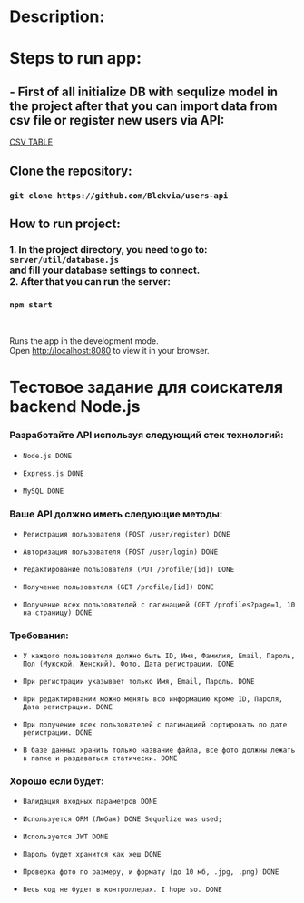 # Description:

# Steps to run app:

## - First of all initialize DB with sequlize model in the project after that you can import data from csv file or register new users via API:

[CSV TABLE](sql-db.csv)

## Clone the repository:

### `git clone https://github.com/Blckvia/users-api`

## How to run project:

### 1. In the project directory, you need to go to:<br> `server/util/database.js` <br>and fill your database settings to connect. <br>2. After that you can run the server:

### `npm start`

<br>

Runs the app in the development mode.\
Open [http://localhost:8080](http://localhost:8080) to view it in your browser.

# Тестовое задание для соискателя backend Node.js

### Разработайте API используя следующий стек технологий:

-     Node.js DONE

-     Express.js DONE

-     MySQL DONE

### Ваше API должно иметь следующие методы:

-     Регистрация пользователя (POST /user/register) DONE
-     Авторизация пользователя (POST /user/login) DONE
-     Редактирование пользователя (PUT /profile/[id]) DONE
-     Получение пользователя (GET /profile/[id]) DONE
-     Получение всех пользователей с пагинацией (GET /profiles?page=1, 10 на страницу) DONE

### Требования:

-     У каждого пользователя должно быть ID, Имя, Фамилия, Email, Пароль, Пол (Мужской, Женский), Фото, Дата регистрации. DONE

-     При регистрации указывает только Имя, Email, Пароль. DONE

-     При редактировании можно менять всю информацию кроме ID, Пароля, Дата регистрации. DONE

-     При получение всех пользователей с пагинацией сортировать по дате регистрации. DONE

-     В базе данных хранить только название файла, все фото должны лежать в папке и раздаваться статически. DONE

### Хорошо если будет:

-     Валидация входных параметров DONE

-     Используется ORM (Любая) DONE Sequelize was used;

-     Используется JWT DONE

-     Пароль будет хранится как хеш DONE

-     Проверка фото по размеру, и формату (до 10 мб, .jpg, .png) DONE

-     Весь код не будет в контроллерах. I hope so. DONE
